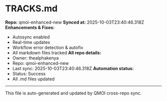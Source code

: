 # TRACKS.md

**Repo:** qmoi-enhanced-new
**Synced at:** 2025-10-03T23:40:46.318Z
**Enhancements & Fixes:**
- Autosync enabled
- Real-time updates
- Workflow error detection & autofix
- All markdown files tracked
**All repo details:**
- Owner: thealphakenya
- Repo: qmoi-enhanced-new
- Last sync: 2025-10-03T23:40:46.318Z
**Automation status:**
- Status: Success
- All .md files updated
---
This file is auto-generated and updated by QMOI cross-repo sync.
